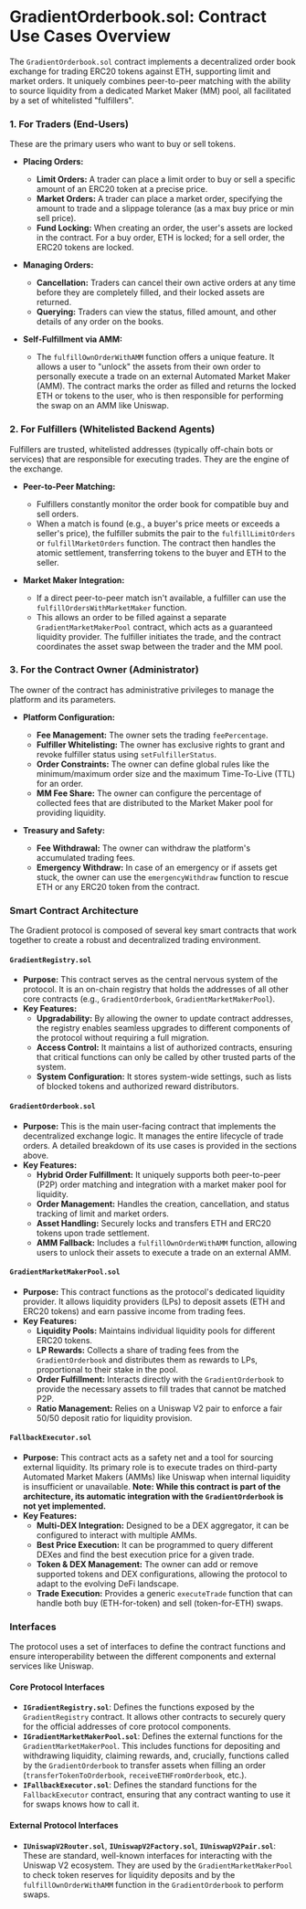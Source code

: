# GradientOrderbook.sol: Contract Use Cases Overview

The `GradientOrderbook.sol` contract implements a decentralized order book exchange for trading ERC20 tokens against ETH, supporting limit and market orders. It uniquely combines peer-to-peer matching with the ability to source liquidity from a dedicated Market Maker (MM) pool, all facilitated by a set of whitelisted "fulfillers".

### 1. For Traders (End-Users)

These are the primary users who want to buy or sell tokens.

*   **Placing Orders:**
    *   **Limit Orders:** A trader can place a limit order to buy or sell a specific amount of an ERC20 token at a precise price.
    *   **Market Orders:** A trader can place a market order, specifying the amount to trade and a slippage tolerance (as a max buy price or min sell price).
    *   **Fund Locking:** When creating an order, the user's assets are locked in the contract. For a buy order, ETH is locked; for a sell order, the ERC20 tokens are locked.

*   **Managing Orders:**
    *   **Cancellation:** Traders can cancel their own active orders at any time before they are completely filled, and their locked assets are returned.
    *   **Querying:** Traders can view the status, filled amount, and other details of any order on the books.

*   **Self-Fulfillment via AMM:**
    *   The `fulfillOwnOrderWithAMM` function offers a unique feature. It allows a user to "unlock" the assets from their own order to personally execute a trade on an external Automated Market Maker (AMM). The contract marks the order as filled and returns the locked ETH or tokens to the user, who is then responsible for performing the swap on an AMM like Uniswap.

### 2. For Fulfillers (Whitelisted Backend Agents)

Fulfillers are trusted, whitelisted addresses (typically off-chain bots or services) that are responsible for executing trades. They are the engine of the exchange.

*   **Peer-to-Peer Matching:**
    *   Fulfillers constantly monitor the order book for compatible buy and sell orders.
    *   When a match is found (e.g., a buyer's price meets or exceeds a seller's price), the fulfiller submits the pair to the `fulfillLimitOrders` or `fulfillMarketOrders` function. The contract then handles the atomic settlement, transferring tokens to the buyer and ETH to the seller.

*   **Market Maker Integration:**
    *   If a direct peer-to-peer match isn't available, a fulfiller can use the `fulfillOrdersWithMarketMaker` function.
    *   This allows an order to be filled against a separate `GradientMarketMakerPool` contract, which acts as a guaranteed liquidity provider. The fulfiller initiates the trade, and the contract coordinates the asset swap between the trader and the MM pool.

### 3. For the Contract Owner (Administrator)

The owner of the contract has administrative privileges to manage the platform and its parameters.

*   **Platform Configuration:**
    *   **Fee Management:** The owner sets the trading `feePercentage`.
    *   **Fulfiller Whitelisting:** The owner has exclusive rights to grant and revoke fulfiller status using `setFulfillerStatus`.
    *   **Order Constraints:** The owner can define global rules like the minimum/maximum order size and the maximum Time-To-Live (TTL) for an order.
    *   **MM Fee Share:** The owner can configure the percentage of collected fees that are distributed to the Market Maker pool for providing liquidity.

*   **Treasury and Safety:**
    *   **Fee Withdrawal:** The owner can withdraw the platform's accumulated trading fees.
    *   **Emergency Withdraw:** In case of an emergency or if assets get stuck, the owner can use the `emergencyWithdraw` function to rescue ETH or any ERC20 token from the contract. 

### Smart Contract Architecture

The Gradient protocol is composed of several key smart contracts that work together to create a robust and decentralized trading environment.

#### `GradientRegistry.sol`

*   **Purpose:** This contract serves as the central nervous system of the protocol. It is an on-chain registry that holds the addresses of all other core contracts (e.g., `GradientOrderbook`, `GradientMarketMakerPool`).
*   **Key Features:**
    *   **Upgradability:** By allowing the owner to update contract addresses, the registry enables seamless upgrades to different components of the protocol without requiring a full migration.
    *   **Access Control:** It maintains a list of authorized contracts, ensuring that critical functions can only be called by other trusted parts of the system.
    *   **System Configuration:** It stores system-wide settings, such as lists of blocked tokens and authorized reward distributors.

#### `GradientOrderbook.sol`

*   **Purpose:** This is the main user-facing contract that implements the decentralized exchange logic. It manages the entire lifecycle of trade orders. A detailed breakdown of its use cases is provided in the sections above.
*   **Key Features:**
    *   **Hybrid Order Fulfillment:** It uniquely supports both peer-to-peer (P2P) order matching and integration with a market maker pool for liquidity.
    *   **Order Management:** Handles the creation, cancellation, and status tracking of limit and market orders.
    *   **Asset Handling:** Securely locks and transfers ETH and ERC20 tokens upon trade settlement.
    *   **AMM Fallback:** Includes a `fulfillOwnOrderWithAMM` function, allowing users to unlock their assets to execute a trade on an external AMM.

#### `GradientMarketMakerPool.sol`

*   **Purpose:** This contract functions as the protocol's dedicated liquidity provider. It allows liquidity providers (LPs) to deposit assets (ETH and ERC20 tokens) and earn passive income from trading fees.
*   **Key Features:**
    *   **Liquidity Pools:** Maintains individual liquidity pools for different ERC20 tokens.
    *   **LP Rewards:** Collects a share of trading fees from the `GradientOrderbook` and distributes them as rewards to LPs, proportional to their stake in the pool.
    *   **Order Fulfillment:** Interacts directly with the `GradientOrderbook` to provide the necessary assets to fill trades that cannot be matched P2P.
    *   **Ratio Management:** Relies on a Uniswap V2 pair to enforce a fair 50/50 deposit ratio for liquidity provision.

#### `FallbackExecutor.sol`

*   **Purpose:** This contract acts as a safety net and a tool for sourcing external liquidity. Its primary role is to execute trades on third-party Automated Market Makers (AMMs) like Uniswap when internal liquidity is insufficient or unavailable. **Note: While this contract is part of the architecture, its automatic integration with the `GradientOrderbook` is not yet implemented.**
*   **Key Features:**
    *   **Multi-DEX Integration:** Designed to be a DEX aggregator, it can be configured to interact with multiple AMMs.
    *   **Best Price Execution:** It can be programmed to query different DEXes and find the best execution price for a given trade.
    *   **Token & DEX Management:** The owner can add or remove supported tokens and DEX configurations, allowing the protocol to adapt to the evolving DeFi landscape.
    -   **Trade Execution:** Provides a generic `executeTrade` function that can handle both buy (ETH-for-token) and sell (token-for-ETH) swaps. 

### Interfaces

The protocol uses a set of interfaces to define the contract functions and ensure interoperability between the different components and external services like Uniswap.

#### Core Protocol Interfaces
*   **`IGradientRegistry.sol`**: Defines the functions exposed by the `GradientRegistry` contract. It allows other contracts to securely query for the official addresses of core protocol components.
*   **`IGradientMarketMakerPool.sol`**: Defines the external functions for the `GradientMarketMakerPool`. This includes functions for depositing and withdrawing liquidity, claiming rewards, and, crucially, functions called by the `GradientOrderbook` to transfer assets when filling an order (`transferTokenToOrderbook`, `receiveETHFromOrderbook`, etc.).
*   **`IFallbackExecutor.sol`**: Defines the standard functions for the `FallbackExecutor` contract, ensuring that any contract wanting to use it for swaps knows how to call it.

#### External Protocol Interfaces
*   **`IUniswapV2Router.sol`**, **`IUniswapV2Factory.sol`**, **`IUniswapV2Pair.sol`**: These are standard, well-known interfaces for interacting with the Uniswap V2 ecosystem. They are used by the `GradientMarketMakerPool` to check token reserves for liquidity deposits and by the `fulfillOwnOrderWithAMM` function in the `GradientOrderbook` to perform swaps.
